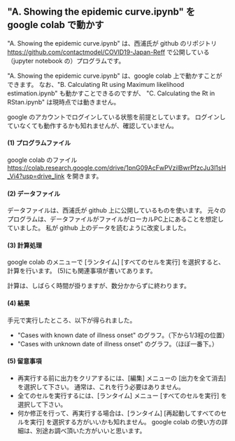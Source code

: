 ## "A. Showing the epidemic curve.ipynb" を google colab で動かす
"A. Showing the epidemic curve.ipynb" は、西浦氏が github のリポジトリ https://github.com/contactmodel/COVID19-Japan-Reff で公開している（jupyter notebook の）プログラムです。

"A. Showing the epidemic curve.ipynb" は、google colab 上で動かすことができます。
なお、"B. Calculating Rt using Maximum likelihood estimation.ipynb" も動かすことできるのですが、
"C. Calculating the Rt in RStan.ipynb" は現時点では動きません。

google のアカウントでログインしている状態を前提としています。
ログインしていなくても動作するかも知れませんが、確認していません。

#### (1) プログラムファイル
google colab のファイル
https://colab.research.google.com/drive/1pnG09AcFwPVzilBwrPfzcJu3l1sH_Vi4?usp=drive_link
を開きます。

#### (2) データファイル
データファイルは、西浦氏が github 上に公開しているものを使います。
元々のプログラムは、データファイルがファイルがローカルPC上にあることを想定していました。
私が github 上のデータを読むように改変しました。

#### (3) 計算処理
google colab のメニューで [ランタイム] [すべてのセルを実行] を選択すると、計算を行います。
(5)にも関連事項が書いてあります。

計算は、しばらく時間が掛りますが、数分かからずに終わります。

#### (4) 結果
手元で実行したところ、以下が得られました。
- "Cases with known date of illness onset" のグラフ。（下から1/3程の位置）
- "Cases with unknown date of illness onset" のグラフ。（ほぼ一番下。）

#### (5) 留意事項
- 再実行する前に出力をクリアするには、[編集] メニューの [出力を全て消去] を選択して下さい。
  通常は、これを行う必要はありません。
- 全てのセルを実行するには、[ランタイム] メニュー [すべてのセルを実行] を選択して下さい。
- 何か修正を行って、再実行する場合は、[ランタイム] [再起動してすべてのセルを実行] を選択する方がいいかも知れません。
google colab の使い方の詳細は、別途お調べ頂いた方がいいと思います。

